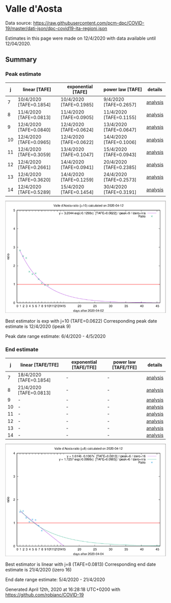 # Valle d'Aosta


Data source: https://raw.githubusercontent.com/pcm-dpc/COVID-19/master/dati-json/dpc-covid19-ita-regioni.json

Estimates in this page were made on 12/4/2020 with data available until 12/04/2020.


## Summary 

### Peak estimate 
|j|linear [TAFE]|exponential [TAFE]|power law [TAFE]|details|
|---|----|-----------|---------|-------|
|7|10/4/2020 [TAFE=0.1854]|10/4/2020 [TAFE=0.1985]|9/4/2020 [TAFE=0.2657]|[analysis](COVID-19_valle_d'aosta_j7_2020-04-12.md)|
|8|11/4/2020 [TAFE=0.0813]|11/4/2020 [TAFE=0.0905]|11/4/2020 [TAFE=0.1155]|[analysis](COVID-19_valle_d'aosta_j8_2020-04-12.md)|
|9|12/4/2020 [TAFE=0.0840]|12/4/2020 [TAFE=0.0624]|13/4/2020 [TAFE=0.0647]|[analysis](COVID-19_valle_d'aosta_j9_2020-04-12.md)|
|10|12/4/2020 [TAFE=0.0965]|12/4/2020 [TAFE=0.0622]|14/4/2020 [TAFE=0.1006]|[analysis](COVID-19_valle_d'aosta_j10_2020-04-12.md)|
|11|12/4/2020 [TAFE=0.3059]|13/4/2020 [TAFE=0.1047]|15/4/2020 [TAFE=0.0943]|[analysis](COVID-19_valle_d'aosta_j11_2020-04-12.md)|
|12|12/4/2020 [TAFE=0.2661]|14/4/2020 [TAFE=0.0941]|20/4/2020 [TAFE=0.2385]|[analysis](COVID-19_valle_d'aosta_j12_2020-04-12.md)|
|13|12/4/2020 [TAFE=0.3620]|14/4/2020 [TAFE=0.1259]|24/4/2020 [TAFE=0.2573]|[analysis](COVID-19_valle_d'aosta_j13_2020-04-12.md)|
|14|12/4/2020 [TAFE=0.5289]|15/4/2020 [TAFE=0.1454]|30/4/2020 [TAFE=0.3191]|[analysis](COVID-19_valle_d'aosta_j14_2020-04-12.md)|

![best peak estimate](COVID-19_valle_d'aosta_j10_2020-04-12.png)

Best estimator is exp with j=10 (TAFE=0.0622)
Corresponding peak date estimate is 12/4/2020 (ipeak 9)


Peak date range estimate: 6/4/2020 - 4/5/2020

### End estimate 
|j|linear [TAFE/TFE]|exponential [TAFE/TFE]|power law [TAFE/TFE]|details|
|---|----|-----------|---------|-------|
|7|18/4/2020 [TAFE=0.1854]|-|-|[analysis](COVID-19_valle_d'aosta_j7_2020-04-12.md)|
|8|21/4/2020 [TAFE=0.0813]|-|-|[analysis](COVID-19_valle_d'aosta_j8_2020-04-12.md)|
|9|-|-|-|[analysis](COVID-19_valle_d'aosta_j9_2020-04-12.md)|
|10|-|-|-|[analysis](COVID-19_valle_d'aosta_j10_2020-04-12.md)|
|11|-|-|-|[analysis](COVID-19_valle_d'aosta_j11_2020-04-12.md)|
|12|-|-|-|[analysis](COVID-19_valle_d'aosta_j12_2020-04-12.md)|
|13|-|-|-|[analysis](COVID-19_valle_d'aosta_j13_2020-04-12.md)|
|14|-|-|-|[analysis](COVID-19_valle_d'aosta_j14_2020-04-12.md)|

![best zero estimate](COVID-19_valle_d'aosta_j8_2020-04-12.png)

Best estimator is linear with j=8 (TAFE=0.0813)
Corresponding end date estimate is 21/4/2020 (izero 16)


End date range estimate: 5/4/2020 - 21/4/2020

Generated April 12th, 2020 at 16:28:18 UTC+0200 with https://github.com/robianc/COVID-19

